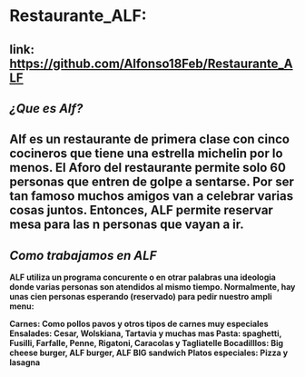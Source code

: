 # Restaurante_ALF:
## **link:** https://github.com/Alfonso18Feb/Restaurante_ALF
## ***¿Que es Alf?***
## Alf es un restaurante de primera clase con cinco cocineros que tiene una estrella michelin por lo menos. El Aforo del restaurante permite solo 60 personas que entren de golpe a sentarse. Por ser tan famoso muchos amigos van a celebrar varias cosas juntos. Entonces, ALF permite reservar mesa para las n personas que vayan a ir.
## ***Como trabajamos en ALF***
**ALF utiliza un programa concurente o en otrar palabras una ideologia donde varias personas son atendidos al mismo tiempo. Normalmente, hay unas cien personas esperando (reservado) para pedir nuestro ampli menu:**

**Carnes: Como pollos pavos y otros tipos de carnes muy especiales
Ensalades: Cesar, Wolskiana, Tartavia y muchas mas
Pasta: spaghetti, Fusilli, Farfalle, Penne, Rigatoni, Caracolas y Tagliatelle
Bocadilllos: Big cheese burger, ALF burger, ALF BIG sandwich
Platos especiales: Pizza y lasagna**
